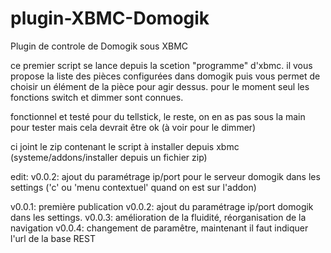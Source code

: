 plugin-XBMC-Domogik
===================

Plugin de controle de Domogik sous XBMC


ce premier script se lance depuis la scetion "programme" d'xbmc.
il vous propose la liste des pièces configurées dans domogik puis vous permet de choisir un élément de la pièce pour agir dessus.
pour le moment seul les fonctions switch et dimmer sont connues.

fonctionnel et testé pour du tellstick, le reste, on en as pas sous la main pour tester mais cela devrait être ok (à voir pour le dimmer)

ci joint le zip contenant le script à installer depuis xbmc (systeme/addons/installer depuis un fichier zip)

edit: v0.0.2: ajout du paramétrage ip/port pour le serveur domogik dans les settings ('c' ou 'menu contextuel' quand on est sur l'addon)

v0.0.1: première publication
v0.0.2: ajout du paramétrage ip/port domogik dans les settings.
v0.0.3: amélioration de la fluidité, réorganisation de la navigation
v0.0.4: changement de paramêtre, maintenant il faut indiquer l'url de la base REST
